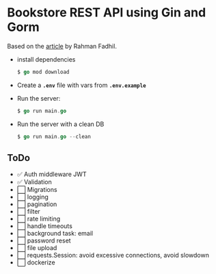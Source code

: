# Bookstore REST API using Gin and Gorm

Based on the [article](https://blog.logrocket.com/how-to-build-a-rest-api-with-golang-using-gin-and-gorm/) by Rahman Fadhil.

- install dependencies

  ```go
  $ go mod download
  ```

- Create a **`.env`** file with vars from **`.env.example`**

- Run the server:

  ```go
  $ go run main.go
  ```

- Run the server with a clean DB

  ```go
  $ go run main.go --clean
  ```

## ToDo

- ✅ Auth middleware JWT
- ✅ Validation
- ⬜ Migrations
- ⬜ logging
- ⬜ pagination
- ⬜ filter
- ⬜ rate limiting
- ⬜ handle timeouts
- ⬜ background task: email
- ⬜ password reset
- ⬜ file upload
- ⬜ requests.Session: avoid excessive connections, avoid slowdown
- ⬜ dockerize
